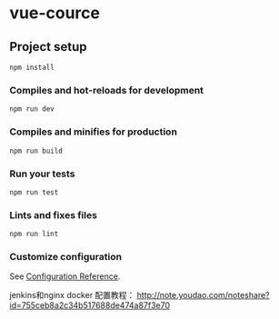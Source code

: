 # vue-cource

## Project setup
```
npm install
```

### Compiles and hot-reloads for development
```
npm run dev
```

### Compiles and minifies for production
```
npm run build
```

### Run your tests
```
npm run test
```

### Lints and fixes files
```
npm run lint
```

### Customize configuration
See [Configuration Reference](https://cli.vuejs.org/config/).

jenkins和nginx docker 配置教程：
  http://note.youdao.com/noteshare?id=755ceb8a2c34b517688de474a87f3e70
  

